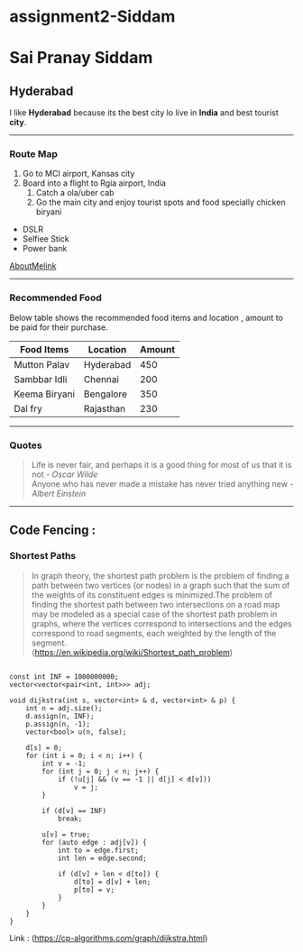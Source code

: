 # assignment2-Siddam
# Sai Pranay Siddam
## Hyderabad
I like **Hyderabad** because its the best city lo live in **India** and best tourist **city**.

---

### Route Map

1. Go to MCI airport, Kansas city
2. Board into a flight to Rgia airport, India     
    1. Catch a ola/uber cab   
    2. Go the main city and enjoy tourist spots and food specially chicken biryani
* DSLR
* Selfiee Stick
* Power bank

[AboutMelink](AboutMe.md)

---
### Recommended Food

Below table shows the recommended food items and location , amount to be paid for their purchase.

|  Food Items    |    Location      |     Amount     |
|   ------       |    --------      |    --------    |
| Mutton Palav   |   Hyderabad      |      450       |
| Sambbar Idli   |   Chennai        |      200       |
| Keema Biryani  |   Bengalore      |      350       |
| Dal fry        |   Rajasthan      |      230       |

---

### Quotes

> Life is never fair, and perhaps it is a good thing for most of us that it is not - *Oscar Wilde*   
> Anyone who has never made a mistake has never tried anything new - *Albert Einstein*

---

## Code Fencing :

### Shortest Paths

> In graph theory, the shortest path problem is the problem of finding a path between two vertices (or nodes) in a graph such that the sum of the weights of its constituent edges is minimized.The problem of finding the shortest path between two intersections on a road map may be modeled as a special case of the shortest path problem in graphs, where the vertices correspond to intersections and the edges correspond to road segments, each weighted by the length of the segment.      
(<https://en.wikipedia.org/wiki/Shortest_path_problem>)

```

const int INF = 1000000000;
vector<vector<pair<int, int>>> adj;

void dijkstra(int s, vector<int> & d, vector<int> & p) {
    int n = adj.size();
    d.assign(n, INF);
    p.assign(n, -1);
    vector<bool> u(n, false);

    d[s] = 0;
    for (int i = 0; i < n; i++) {
        int v = -1;
        for (int j = 0; j < n; j++) {
            if (!u[j] && (v == -1 || d[j] < d[v]))
                v = j;
        }

        if (d[v] == INF)
            break;

        u[v] = true;
        for (auto edge : adj[v]) {
            int to = edge.first;
            int len = edge.second;

            if (d[v] + len < d[to]) {
                d[to] = d[v] + len;
                p[to] = v;
            }
        }
    }
}

```
Link : (<https://cp-algorithms.com/graph/dijkstra.html>)





